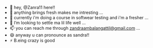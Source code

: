 - 👋 hey, @Zanra11 here!!
- 👀 anything brings fresh makes me intresting ...
- 🌱 currently i'm doing a course in softwear testing and i'm a fresher ...
- 💞️ I’m looking to settle ma lil life well ...
- 📫 you can reach me through zandraambalangattil@gmail.com ...
- 😄 anyway u can pronounce as sandra!!
- ⚡ B.eing crazy is good

<!---
Zanra11/Zanra11 is a ✨ special ✨ repository because its `README.md` (this file) appears on your GitHub profile.
You can click the Preview link to take a look at your changes.
--->
